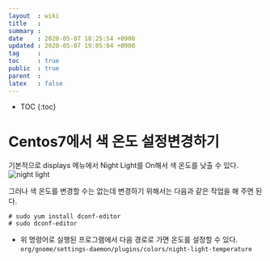 ```yaml
---
layout  : wiki
title   : 
summary : 
date    : 2020-05-07 18:25:54 +0900
updated : 2020-05-07 19:05:04 +0900
tag     : 
toc     : true
public  : true
parent  : 
latex   : false
---
```

* TOC
{:toc}

# Centos7에서 색 온도 설정변경하기
기본적으로 displays 메뉴에서 Night Light를 On해서 색 온도를 낮출 수 있다. 
![night light](../img/centos7/nightlight.png)

그러나 색 온도를 변경할 수는 없는데 변경하기 위해서는 다음과 같은 작업을 해 주면 된다.
```centos7
# sudo yum install dconf-editor
# sudo dconf-editor
```
* 위 명령어로 실행된 프로그램에서 다음 경로로 가면 온도를 설정할 수 있다.
`org/gnome/settings-daemon/plugins/colors/night-light-temperature`



